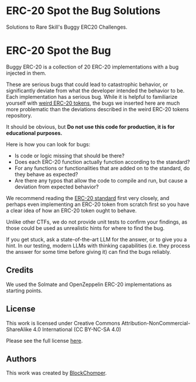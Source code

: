 # ERC-20 Spot the Bug Solutions

Solutions to Rare Skill's Buggy ERC20 Challenges.

# ERC-20 Spot the Bug

Buggy ERC-20 is a collection of 20 ERC-20 implementations with a bug injected in them.

These are serious bugs that could lead to catastrophic behavior, or significantly deviate from what the developer intended the behavior to be. Each implementation has a serious bug. While it is helpful to familiarize yourself with [weird ERC-20 tokens](https://github.com/d-xo/weird-erc20), the bugs we inserted here are much more problematic than the deviations described in the weird ERC-20 tokens repository.

It should be obvious, but **Do not use this code for production, it is for educational purposes.**

Here is how you can look for bugs:
- Is code or logic missing that should be there?
- Does each ERC-20 function actually function according to the standard? 
- For any functions or functionalities that are added on to the standard, do they behave as expected?
- Are there any typos that allow the code to compile and run, but cause a deviation from expected behavior?

We recommend reading the [ERC-20 standard](https://eips.ethereum.org/EIPS/eip-20) first very closely, and perhaps even implementing an ERC-20 token from scratch first so you have a clear idea of how an ERC-20 token ought to behave.

Unlike other CTFs, we do not provide unit tests to confirm your findings, as those could be used as unrealistic hints for where to find the bug.

If you get stuck, ask a state-of-the-art LLM for the answer, or to give you a hint. In our testing, modern LLMs with thinking capabilities (i.e. they process the answer for some time before giving it) can find the bugs reliably.

## Credits
We used the Solmate and OpenZeppelin ERC-20 implementations as starting points.

## License
This work is licensed under Creative Commons Attribution-NonCommercial-ShareAlike 4.0 International (CC BY-NC-SA 4.0)

Please see the full license [here](https://creativecommons.org/licenses/by-nc-sa/4.0/).

## Authors
This work was created by [BlockChomper](https://x.com/DegenShaker).
